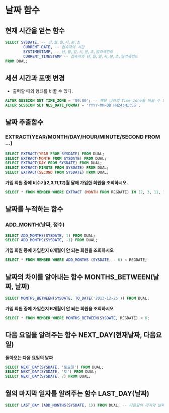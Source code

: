 # 날짜 함수
## 현재 시간을 얻는 함수
```sql
SELECT SYSDATE, -- 년,월,일,시,분,초
        CURRENT_DATE, -- 접속자의 시간
        SYSTIMESTAMP, -- 년,월,일,시,분,초,밀리세컨드
        CURRENT_TIMESTAMP -- 접속자의 년,월,일,시,분,초,밀리세컨드
FROM DUAL;
```

## 세션 시간과 포맷 변경
* 출력할 때의 형태를 바꿀 수 있다.
```sql
ALTER SESSION SET TIME_ZONE = '09:00'; -- 해당 나라의 Time zone을 바꿀 수 있다.
ALTER SESSION SET NLS_DATE_FORMAT = 'YYYY-MM-DD HH24:MI:SS';
```

## 날짜 추출함수
### EXTRACT(YEAR/MONTH/DAY/HOUR/MINUTE/SECOND FROM ...)
```sql
SELECT EXTRACT(YEAR FROM SYSDATE) FROM DUAL;
SELECT EXTRACT(MONTH FROM SYSDATE) FROM DUAL;
SELECT EXTRACT(DAY FROM SYSDATE) FROM DUAL;
SELECT EXTRACT(MINUTE FROM SYSDATE) FROM DUAL;
SELECT EXTRACT(SECOND FROM SYSDATE) FROM DUAL;
```

**가입 회원 중에 비수기(2,3,11,12)월 달에 가입한 회원을 조회하시오.**
```sql
SELECT * FROM MEMBER WHERE EXTRACT (MONTH FROM REGDATE) IN (2, 3, 11, 12);
```

## 날짜를 누적하는 함수
### ADD_MONTH(날짜, 정수)
```sql
SELECT ADD_MONTHS(SYSDATE, 1) FROM DUAL;
SELECT ADD_MONTHS(SYSDATE, -1) FROM DUAL;
```
**가입 회원 중에 가입한지 6개월이 안 되는 회원을 조회하시오**
```sql
SELECT * FROM MEMBER WHERE ADD_MONTHS (SYSDATE, - 6) < REGDATE;
```
## 날짜의 차이를 알아내는 함수 MONTHS_BETWEEN(날짜, 날짜)
```sql
SELECT MONTHS_BETWEEN(SYSDATE, TO_DATE('2013-12-25')) FROM DUAL;
```
**가입 회원 중에 가입한지 6개월이 안 되는 회원을 조회하시오**
```sql
SELECT * FROM MEMBER WHERE MONTHS_BETWEEN(SYSDATE, REGDATE) < 6;
```

## 다음 요일을 알려주는 함수 NEXT_DAY(현재날짜, 다음요일)
**돌아오는 다음 요일의 날짜**
```sql
SELECT NEXT_DAY(SYSDATE, '토요일') FROM DUAL;
SELECT NEXT_DAY(SYSDATE, '토') FROM DUAL;
SELECT NEXT_DAY(SYSDATE, 7) FROM DUAL;
```
## 월의 마지막 일자를 알려주는 함수 LAST_DAY(날짜)
```sql
SELECT LAST_DAY (ADD_MONTHS(SYSDATE, 1)) FROM DUAL; -- 다음달의 마지막 날짜를 알려줌
```